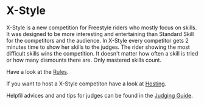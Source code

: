 # X-Style

X-Style is a new competition for Freestyle riders who mostly focus on skills.
It was designed to be more interesting and entertaining than Standard Skill for the competitors and the audience.
In X-Style every competitor gets 2 minutes time to show her skills to the judges.
The rider showing the most difficult skills wins the competition.
It doesn't matter how often a skill is tried or how many dismounts there are.
Only mastered skills count.

Have a look at the [Rules](rules.md).

If you want to host a X-Style competiton have a look at [Hosting](hosting.md).

Helpfil advices and and tips for judges can be found in the [Judging Guide](judging-guide.md).
